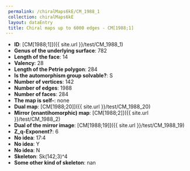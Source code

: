 ```yaml
--- 
 permalink: /chiralMaps6kE/CM_1988_1 
 collection: chiralMaps6kE
 layout: dataEntry
 title: Chiral maps up to 6000 edges - CM[1988;1]
---
```


- **ID**: [CM[1988;1]]({{ site.url }}/test/CM_1988_1)
- **Genus of the underlying surface**: 782
- **Length of the face**: 14
- **Valency**: 28
- **Length of the Petrie polygon**: 284
- **Is the automorphism group solvable?**: S
- **Number of vertices**: 142
- **Number of edges**: 1988
- **Number of faces**: 284
- **The map is self-**: none
- **Dual map**: [CM[1988;20]]({{ site.url }}/test/CM_1988_20)
- **Mirror (enantihomorphic) map**: [CM[1988;2]]({{ site.url }}/test/CM_1988_2)
- **Dual of the mirror image**: [CM[1988;19]]({{ site.url }}/test/CM_1988_19)
- **Z_q-Exponent?**: 6
- **No idea**:  17:4
- **No idea**: Y
- **No idea**: N
- **Skeleton**: Sk(142;3)^4
- **Some other kind of skeleton**: nan
